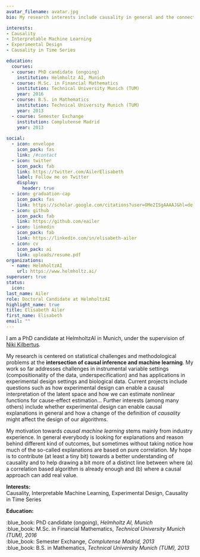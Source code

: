 ```yaml
---
avatar_filename: avatar.jpg
bio: My research interests include causality in general and the connection between causality and experimental design.

interests:
- Causality
- Interpretable Machine Learning
- Experimental Design
- Causality in Time Series

education:
  courses: 
  - course: PhD candidate (ongoing)
    institution: Helmholtz AI, Munich
  - course: M.Sc. in Financial Mathematics
    institution: Technical University Munich (TUM)
    year: 2016
  - course: B.S. in Mathematics 
    institution: Technical University Munich (TUM)
    year: 2013
  - course: Semester Exchange
    institution: Complutense Madrid
    year: 2013
  
social:
  - icon: envelope
    icon_pack: fas
    link: /#contact
  - icon: twitter
    icon_pack: fab
    link: https://twitter.com/AilerElisabeth
    label: Follow me on Twitter
    display:
      header: true
  - icon: graduation-cap
    icon_pack: fas
    link: https://scholar.google.com/citations?user=OMe2ISgAAAAJ&hl=de
  - icon: github
    icon_pack: fab
    link: https://github.com/eailer
  - icon: linkedin
    icon_pack: fab
    link: https://linkedin.com/in/elisabeth-ailer
  - icon: cv
    icon_pack: ai
    link: uploads/resume.pdf
organizations:
  - name: HelmholtzAI
    url: https://www.helmholtz.ai/
superuser: true
status:
  icon: 
last_name: Ailer
role: Doctoral Candidate at HelmholtzAI
highlight_name: true
title: Elisabeth Ailer
first_name: Elisabeth
email: ""
---
```

I am a PhD candidate at HelmholtzAI in Munich, under the supervision of [Niki Kilbertus](https://nikikilbertus.info).


My research is centered on statistical challenges and methodological problems at the **intersection of causal inference and machine learning**. My work so far addresses challenges in instrumental variable settings (compositionality of the data, underspecification) and has applications in experimental design settings and biological data. Current projects include questions such as how experimental design can enable a causal interpretation of the latent space and how we can estimate nonlinear functions for cause-effect estimation... Further interests (among many others) include whether experimental design can enable causal explanations in general and how a change of the definition of *causality* might affect the design of our algorithms. 

My motivation towards *causal machine learning* stems mainly from industry experience. In general everybody is looking for explanations and reason behind different kind of outcomes, but sometimes without taking notice how much of the so-called explanations are based on pure correlation. My hope is to contribute (at least a tiny bit) towards a better understanding of causality and to help drawing a bit more of a distinct line between where (a) a correlation based algorithm is already enough and (b) where a causal approach can add real value.

**Interests:** \
Causality, Interpretable Machine Learning, Experimental Design, Causality in Time Series

**Education:**
<div align="left"> 
:blue_book: PhD candidate (ongoing), <i>Helmholtz AI, Munich</i> <br>
:blue_book: M.Sc. in Financial Mathematics, <i>Technical University Munich (TUM), 2016</i><br>
:blue_book: Semester Exchange, <i>Complutense Madrid, 2013</i><br>
:blue_book: B.S. in Mathematics, <i>Technical University Munich (TUM), 2013</i><br>
</div>


